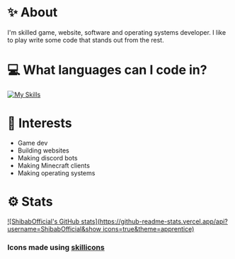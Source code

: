 
# ✨ About
I'm skilled game, website, software and operating systems developer. I like to play write some code that stands out from the rest.
# 💻 What languages can I code in?
 [![My Skills](https://skillicons.dev/icons?i=js,nodejs,html,css,python,java,cs,cpp)]()
<!--# 🌐 Socials-->
# 🔭 Interests
- Game dev
- Building websites
- Making discord bots
- Making Minecraft clients
- Making operating systems
# ⚙ Stats
[![ShibabOfficial's GitHub stats](https://github-readme-stats.vercel.app/api?username=ShibabOfficial&show icons=true&theme=apprentice)]()
### Icons made using [skillicons](https://skillicons.dev)
